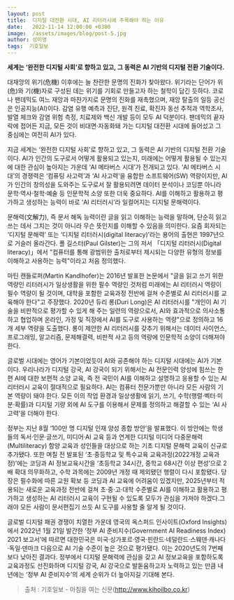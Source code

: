 ```yaml
---
layout: post
title:  디지털 대전환 시대, AI 리터러시에 주목해야 하는 이유
date:   2022-11-14 12:00:00 +0300
image:  /assets/images/blog/post-5.jpg
author: 성미영
tags:  기호일보
---
```


**세계는 ‘완전한 디지털 사회’로 향하고 있고, 그 동력은 AI 기반의 디지털 전환 기술이다.**

대재앙의 위기(危機) 이후에는 늘 찬란한 문명의 진화가 찾아왔다. 위기라는 단어가 위(危)와 기(機)자로 구성된 데는 위기를 기회로 만들고자 하는 철학이 담긴 듯하다. 코로나 팬데믹도 여느 재앙과 마찬가지로 문명의 진화를 재촉했으며, 재앙 탈출의 일등 공신은 인공지능(AI)이다. 감염 유행 예측과 진단, 원격 진료, 확진자 동선 추적과 역학조사, 발열 체크와 감염 위험 측정, 치료제와 백신 개발 등이 모두 AI 덕분이다. 팬데믹의 끝자락에 접어든 지금, 모든 것이 비대면·자동화돼 가는 디지털 대전환 시대에 들어섰고 그 중심에는 여전히 AI가 있다.

지금 세계는 ‘완전한 디지털 사회’로 향하고 있고, 그 동력은 AI 기반의 디지털 전환 기술이다. AI가 인간의 도구로서 어떻게 활용되고 있는지, 미래에는 어떻게 활용될 수 있는지에 대한 관심이 높아지는 가운데 ‘AI 메타버스 시대’가 전개되고 있다. ‘AI 메타버스 시대’의 경쟁력은 ‘컴퓨팅 사고력’과 ‘AI 사고력’을 융합한 소프트웨어(SW) 역량이지만, AI가 인간의 창의성을 도와주는 도구로서 잘 활용되려면 데이터 분석이나 코딩뿐 아니라 문학·역사·철학·예술 등 인문학적 소양 또한 더욱 중요하다. AI를 이해하고 활용하고 평가하고 생성하는 능력이 바로 ‘AI 리터러시’라 일컬어지는 디지털 문해력이다.

문해력(文解力), 즉 문서 해독 능력이란 글을 읽고 이해하는 능력을 말하며, 단순히 읽고 쓰는 데서 그치는 것이 아니라 무슨 뜻인지를 이해할 수 있음을 의미한다. 요즘 회자되는 ‘디지털 문해력’ 또는 ‘디지털 리터러시(digital literacy)’라는 용어의 출현은 1997년으로 거슬러 올라간다. 폴 길스터(Paul Gilster)는 그의 저서 「디지털 리터러시(Digital literacy)」에서 "컴퓨터를 통해 광범위한 출처로부터 제시되는 다양한 유형의 정보를 이해하고 사용하는 능력"이라고 처음 정의했다.

마틴 캔들로퍼(Martin Kandlhofer)는 2016년 발표한 논문에서 "글을 읽고 쓰기 위한 역량인 리터러시가 일상생활을 위한 필수 역량인 것처럼 미래에는 AI 리터러시 역량이 필수 역량이 될 것이며, 대학을 포함한 교육과정 전반에 걸쳐 수준별로 AI 리터러시를 교육해야 한다"고 주장했다. 2020년 듀리 롱(Duri Long)은 AI 리터러시를 "개인이 AI 기술을 비판적으로 평가할 수 있게 해 주는 일련의 역량으로서, AI와 효과적으로 의사소통하고 협업하며 온라인, 가정 및 직장에서 AI를 도구로 사용하는 역량"으로 정의하고 16개 세부 역량을 도출했다. 롱이 제안한 AI 리터러시를 갖추기 위해서는 데이터 사이언스, 프로그래밍, 알고리즘, 문제해결력, 비판적 사고 등의 역량에 인문학적 소양이 더해져야 한다.

글로벌 시대에는 영어가 기본이었듯이 AI와 공존해야 하는 디지털 시대에는 AI가 기본이다. 우리나라가 디지털 강국, AI 강국이 되기 위해서는 AI 전문인력 양성에 힘쓰는 한편 AI에 대한 보편적 소양 교육, 즉 전 국민이 AI를 이해하고 설명하고 응용할 수 있는 AI 리터러시 교육이 절대적으로 필요하다. AI는 컴퓨터 전문가뿐만 아니라 모든 사람의 기본 역량이 돼야 한다. 모든 이의 작업 환경과 일상생활에 읽기, 쓰기, 수학(행렬·벡터·미분·확률)과 디지털 기량 외에 AI 도구를 이용해서 문제를 정의하고 해결할 수 있는 ‘AI 사고력’을 더해야 한다.

정부는 지난 8월 ‘100만 명 디지털 인재 양성 종합 방안’을 발표했다. 이 방안에는 학생들의 독서·인문·글쓰기, 미디어·AI 교육 등과 연계한 디지털 미디어 다중문해력(Multiliteracy) 함양 교육과 성인들을 대상으로 하는 기초 디지털 문해력 교육이 신규로 추가됐다. 또한 며칠 전 발표된 ‘초·중등학교 및 특수교육 교육과정(2022개정 교육과정)’에는 코딩과 AI 정보교육시간을 ‘초등학교 34시간, 중학교 68시간 이상 편성’으로 2배 확대 의무화하고, 수학 과목에는 2009년 개정 때 제외됐던 행렬이 다시 포함됐다. 당장은 필수화에 따른 교원 확보 등 코딩과 AI 교육에 어려움이 있겠지만, 2025년부터 적용되는 새로운 교육과정 전반에 걸쳐 초·중·고·대학 수준별로 AI를 이해하고 활용하고 평가하고 생성하는 AI 리터러시 교육이 구현될 수 있도록 모두가 관심을 가져야 하겠다.그래야 모든 사람이 문서편집기 쓰듯 AI 도구를 사용할 줄 알게 될 것이다.

글로벌 디지털 패권 경쟁이 치열한 가운데 영국의 옥스퍼드 인사이트(Oxford Insights)에서 2022년 1월 21일 발간한 ‘정부 AI 준비지수(Government AI Readiness Index) 2021 보고서’에 따르면 대한민국은 미국·싱가포르·영국·핀란드·네덜란드·스웨덴·캐나다·독일·덴마크 다음으로 AI 기술 수준이 높은 것으로 평가됐다. 이는 2020년도의 7번째보다 낮아진 결과다. 정부에서 디지털 문해력에 관심을 갖고 AI 정보교육을 포함하도록 교육과정도 선진화하며 디지털 강국, AI 강국으로 발돋움하고자 노력하고 있는 만큼 내년에는 ‘정부 AI 준비지수’의 세계 순위가 더 높아지길 기대해 본다.



> 출처 : 기호일보 - 아침을 여는 신문(http://www.kihoilbo.co.kr)
